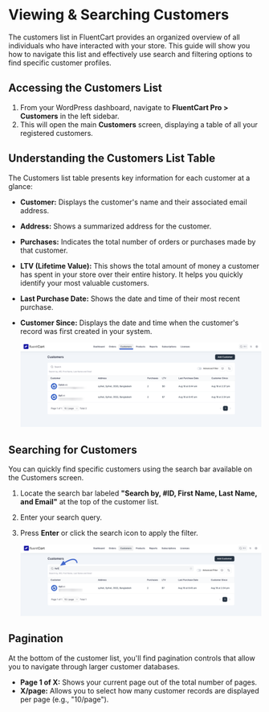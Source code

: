  # Viewing & Searching Customers

The customers list in FluentCart provides an organized overview of all individuals who have interacted with your store. This guide will show you how to navigate this list and effectively use search and filtering options to find specific customer profiles.

## Accessing the Customers List

1.  From your WordPress dashboard, navigate to **FluentCart Pro > Customers** in the left sidebar.
2.  This will open the main **Customers** screen, displaying a table of all your registered customers.

## Understanding the Customers List Table

The Customers list table presents key information for each customer at a glance:

* **Customer:** Displays the customer's name and their associated email address. 
* **Address:** Shows a summarized address for the customer. 
* **Purchases:** Indicates the total number of orders or purchases made by that customer. 
* **LTV (Lifetime Value):** This shows the total amount of money a customer has spent in your store over their entire history. It helps you quickly identify your most valuable customers. 
* **Last Purchase Date:** Shows the date and time of their most recent purchase. 
* **Customer Since:** Displays the date and time when the customer's record was first created in your system. 

    ![Screenshot of Customers List Page](/guide/public/images/store-management/viewing-searching-customers/customers-list.png)

## Searching for Customers

You can quickly find specific customers using the search bar available on the Customers screen.

1.  Locate the search bar labeled **"Search by, #ID, First Name, Last Name, and Email"** at the top of the customer list. 
2.  Enter your search query.
3.  Press **Enter** or click the search icon to apply the filter.

    ![Screenshot of Customer Search Bar](/guide/public/images/store-management/viewing-searching-customers/customer-search.png) 

## Pagination

At the bottom of the customer list, you'll find pagination controls that allow you to navigate through larger customer databases.

* **Page 1 of X:** Shows your current page out of the total number of pages. 
* **X/page:** Allows you to select how many customer records are displayed per page (e.g., "10/page").
